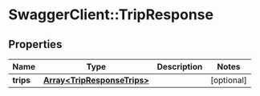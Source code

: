 # SwaggerClient::TripResponse

## Properties
Name | Type | Description | Notes
------------ | ------------- | ------------- | -------------
**trips** | [**Array&lt;TripResponseTrips&gt;**](TripResponseTrips.md) |  | [optional] 


